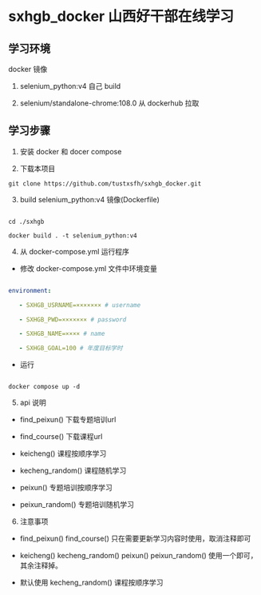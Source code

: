 # sxhgb_docker 山西好干部在线学习

  

## 学习环境

  

docker 镜像

1. selenium_python:v4 自己 build

2. selenium/standalone-chrome:108.0 从 dockerhub 拉取

  

## 学习步骤

  

1. 安装 docker 和 docer compose

  

2. 下载本项目

```git clone https://github.com/tustxsfh/sxhgb_docker.git```

  

3. build selenium_python:v4 镜像(Dockerfile)

```

cd ./sxhgb

docker build . -t selenium_python:v4

```

  

4. 从 docker-compose.yml 运行程序

- 修改 docker-compose.yml 文件中环境变量

```yaml

environment:

   - SXHGB_USRNAME=××××××× # username

   - SXHGB_PWD=××××××× # password

   - SXHGB_NAME=×××× # name

   - SXHGB_GOAL=100 # 年度目标学时

```

- 运行

```

docker compose up -d

```

5. api 说明

  

- find_peixun() 下载专题培训url

- find_course() 下载课程url

- keicheng() 课程按顺序学习

- kecheng_random() 课程随机学习

- peixun() 专题培训按顺序学习

- peixun_random() 专题培训随机学习


6. 注意事项

- find_peixun()  find_course() 只在需要更新学习内容时使用，取消注释即可


- keicheng()   kecheng_random()   peixun() peixun_random()     使用一个即可，其余注释掉。  


- 默认使用  kecheng_random() 课程按顺序学习